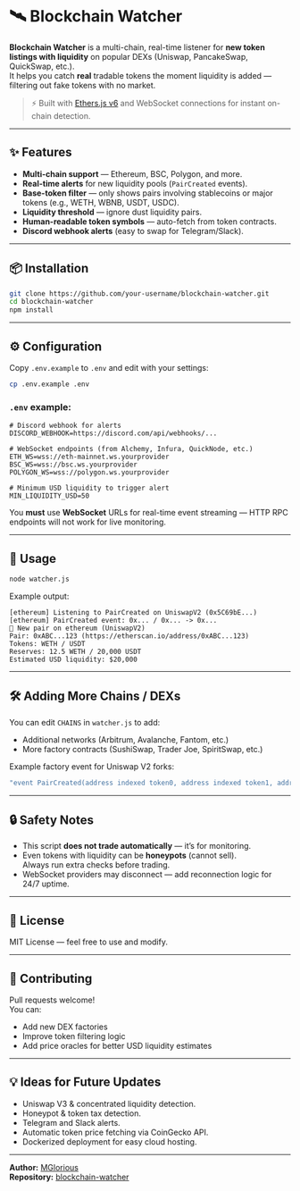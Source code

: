 # 🛰️ Blockchain Watcher

**Blockchain Watcher** is a multi-chain, real-time listener for **new token listings with liquidity** on popular DEXs (Uniswap, PancakeSwap, QuickSwap, etc.).  
It helps you catch **real** tradable tokens the moment liquidity is added — filtering out fake tokens with no market.

> ⚡ Built with [Ethers.js v6](https://docs.ethers.org/v6/) and WebSocket connections for instant on-chain detection.

---

## ✨ Features

- **Multi-chain support** — Ethereum, BSC, Polygon, and more.
- **Real-time alerts** for new liquidity pools (`PairCreated` events).
- **Base-token filter** — only shows pairs involving stablecoins or major tokens (e.g., WETH, WBNB, USDT, USDC).
- **Liquidity threshold** — ignore dust liquidity pairs.
- **Human-readable token symbols** — auto-fetch from token contracts.
- **Discord webhook alerts** (easy to swap for Telegram/Slack).

---

## 📦 Installation

```bash
git clone https://github.com/your-username/blockchain-watcher.git
cd blockchain-watcher
npm install
```

---

## ⚙️ Configuration

Copy `.env.example` to `.env` and edit with your settings:

```bash
cp .env.example .env
```

### `.env` example:
```env
# Discord webhook for alerts
DISCORD_WEBHOOK=https://discord.com/api/webhooks/...

# WebSocket endpoints (from Alchemy, Infura, QuickNode, etc.)
ETH_WS=wss://eth-mainnet.ws.yourprovider
BSC_WS=wss://bsc.ws.yourprovider
POLYGON_WS=wss://polygon.ws.yourprovider

# Minimum USD liquidity to trigger alert
MIN_LIQUIDITY_USD=50
```

You **must** use **WebSocket** URLs for real-time event streaming — HTTP RPC endpoints will not work for live monitoring.

---

## 🚀 Usage

```bash
node watcher.js
```

Example output:
```
[ethereum] Listening to PairCreated on UniswapV2 (0x5C69bE...)
[ethereum] PairCreated event: 0x... / 0x... -> 0x...
🔔 New pair on ethereum (UniswapV2)
Pair: 0xABC...123 (https://etherscan.io/address/0xABC...123)
Tokens: WETH / USDT
Reserves: 12.5 WETH / 20,000 USDT
Estimated USD liquidity: $20,000
```

---

## 🛠️ Adding More Chains / DEXs

You can edit `CHAINS` in `watcher.js` to add:
- Additional networks (Arbitrum, Avalanche, Fantom, etc.)
- More factory contracts (SushiSwap, Trader Joe, SpiritSwap, etc.)

Example factory event for Uniswap V2 forks:
```js
"event PairCreated(address indexed token0, address indexed token1, address pair, uint)"
```

---

## 🔒 Safety Notes

- This script **does not trade automatically** — it’s for monitoring.
- Even tokens with liquidity can be **honeypots** (cannot sell).  
  Always run extra checks before trading.
- WebSocket providers may disconnect — add reconnection logic for 24/7 uptime.

---

## 📜 License

MIT License — feel free to use and modify.

---

## 🤝 Contributing

Pull requests welcome!  
You can:
- Add new DEX factories
- Improve token filtering logic
- Add price oracles for better USD liquidity estimates

---

## 💡 Ideas for Future Updates

- Uniswap V3 & concentrated liquidity detection.
- Honeypot & token tax detection.
- Telegram and Slack alerts.
- Automatic token price fetching via CoinGecko API.
- Dockerized deployment for easy cloud hosting.

---

**Author:** [MGlorious](https://github.com/mglorious)  
**Repository:** [blockchain-watcher](https://github.com/mglorious/blockchain-watcher)
